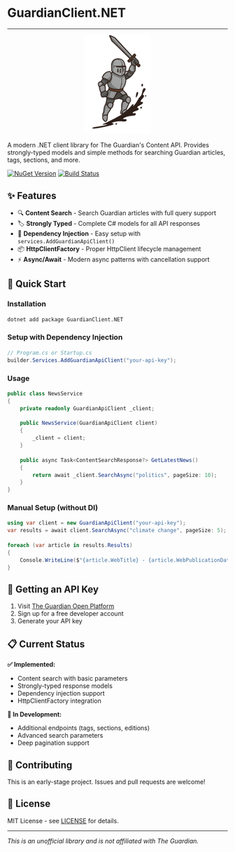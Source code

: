 # GuardianClient.NET

---

<p align="center">
  <img src="./assets/guardian.png" width="150" alt="Guardian knight logo"/>
</p>

A modern .NET client library for The Guardian's Content API. Provides strongly-typed models and simple methods for
searching Guardian articles, tags, sections, and more.

[![NuGet Version](https://img.shields.io/nuget/v/GuardianClient.NET?logo=nuget)](https://www.nuget.org/packages/GuardianClient.NET)
[![Build Status](https://img.shields.io/github/actions/workflow/status/tarrball/GuardianClient.NET/deploy-nuget.yml?branch=main)](https://github.com/tarrball/GuardianClient.NET/actions)

## ✨ Features

- 🔍 **Content Search** - Search Guardian articles with full query support
- 🏷️ **Strongly Typed** - Complete C# models for all API responses
- 🔧 **Dependency Injection** - Easy setup with `services.AddGuardianApiClient()`
- 📦 **HttpClientFactory** - Proper HttpClient lifecycle management
- ⚡ **Async/Await** - Modern async patterns with cancellation support

## 🚀 Quick Start

### Installation

```bash
dotnet add package GuardianClient.NET
```

### Setup with Dependency Injection

```csharp
// Program.cs or Startup.cs
builder.Services.AddGuardianApiClient("your-api-key");
```

### Usage

```csharp
public class NewsService
{
    private readonly GuardianApiClient _client;

    public NewsService(GuardianApiClient client)
    {
        _client = client;
    }

    public async Task<ContentSearchResponse?> GetLatestNews()
    {
        return await _client.SearchAsync("politics", pageSize: 10);
    }
}
```

### Manual Setup (without DI)

```csharp
using var client = new GuardianApiClient("your-api-key");
var results = await client.SearchAsync("climate change", pageSize: 5);

foreach (var article in results.Results)
{
    Console.WriteLine($"{article.WebTitle} - {article.WebPublicationDate}");
}
```

## 🔑 Getting an API Key

1. Visit [The Guardian Open Platform](https://open-platform.theguardian.com/access/)
2. Sign up for a free developer account
3. Generate your API key

## 📋 Current Status

**✅ Implemented:**

- Content search with basic parameters
- Strongly-typed response models
- Dependency injection support
- HttpClientFactory integration

**🔄 In Development:**

- Additional endpoints (tags, sections, editions)
- Advanced search parameters
- Deep pagination support

## 🤝 Contributing

This is an early-stage project. Issues and pull requests are welcome!

## 📄 License

MIT License - see [LICENSE](LICENSE) for details.

---

*This is an unofficial library and is not affiliated with The Guardian.*
